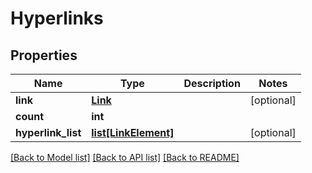 # Hyperlinks

## Properties
Name | Type | Description | Notes
------------ | ------------- | ------------- | -------------
**link** | [**Link**](Link.md) |  | [optional] 
**count** | **int** |  | 
**hyperlink_list** | [**list[LinkElement]**](LinkElement.md) |  | [optional] 

[[Back to Model list]](../README.md#documentation-for-models) [[Back to API list]](../README.md#documentation-for-api-endpoints) [[Back to README]](../README.md)


